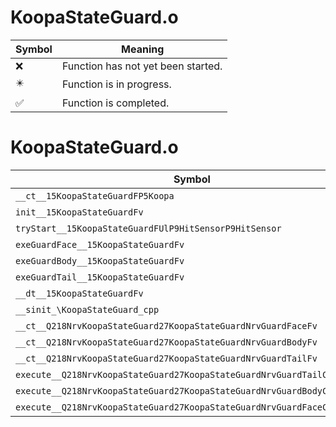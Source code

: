 # KoopaStateGuard.o
| Symbol | Meaning 
| ------------- | ------------- 
| :x: | Function has not yet been started. 
| :eight_pointed_black_star: | Function is in progress. 
| :white_check_mark: | Function is completed. 


# KoopaStateGuard.o
| Symbol | Decompiled? |
| ------------- | ------------- |
| `__ct__15KoopaStateGuardFP5Koopa` | :x: |
| `init__15KoopaStateGuardFv` | :x: |
| `tryStart__15KoopaStateGuardFUlP9HitSensorP9HitSensor` | :x: |
| `exeGuardFace__15KoopaStateGuardFv` | :x: |
| `exeGuardBody__15KoopaStateGuardFv` | :x: |
| `exeGuardTail__15KoopaStateGuardFv` | :x: |
| `__dt__15KoopaStateGuardFv` | :x: |
| `__sinit_\KoopaStateGuard_cpp` | :x: |
| `__ct__Q218NrvKoopaStateGuard27KoopaStateGuardNrvGuardFaceFv` | :x: |
| `__ct__Q218NrvKoopaStateGuard27KoopaStateGuardNrvGuardBodyFv` | :x: |
| `__ct__Q218NrvKoopaStateGuard27KoopaStateGuardNrvGuardTailFv` | :x: |
| `execute__Q218NrvKoopaStateGuard27KoopaStateGuardNrvGuardTailCFP5Spine` | :x: |
| `execute__Q218NrvKoopaStateGuard27KoopaStateGuardNrvGuardBodyCFP5Spine` | :x: |
| `execute__Q218NrvKoopaStateGuard27KoopaStateGuardNrvGuardFaceCFP5Spine` | :x: |
